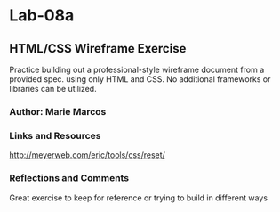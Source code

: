 # Lab-08a

## HTML/CSS Wireframe Exercise

Practice building out a professional-style wireframe document from a provided spec. using only HTML and CSS. No additional frameworks or libraries can be utilized.

### Author: Marie Marcos

### Links and Resources
http://meyerweb.com/eric/tools/css/reset/ 

### Reflections and Comments

Great exercise to keep for reference or trying to build in different ways